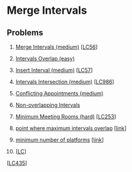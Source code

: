 # Merge Intervals

## Problems

1. [Merge Intervals (medium)]()
[[LC56](https://leetcode.com/problems/merge-intervals/)]
1. [Intervals Overlap (easy)]()
1. [Insert Interval (medium)]()
[[LC57](https://leetcode.com/problems/insert-interval/)]
1. [Intervals Intersection (medium)]()
[[LC986](https://leetcode.com/problems/interval-list-intersections/)]
1. [Conflicting Appointments (medium)]()
1. [Non-overlapping Intervals]()
1. [Minimum Meeting Rooms (hard)]()
[[LC253](https://leetcode.com/problems/meeting-rooms-ii/)]
1. [point where maximum intervals overlap]()
[[link](https://www.geeksforgeeks.org/find-the-point-where-maximum-intervals-overlap/)]
1. [minimum number of platforms]()
[[link](https://www.geeksforgeeks.org/minimum-number-platforms-required-railwaybus-station/)]


1. []()
[[LC]()]

[[LC435](https://leetcode.com/problems/non-overlapping-intervals/)]